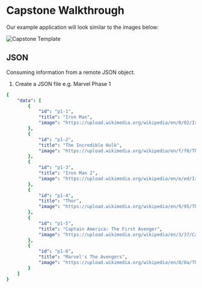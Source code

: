 # Capstone Walkthrough

Our example application will look similar to the images below:

![Capstone Template](https://github.com/rosera/flutter_workshop/blob/main/images/capstone-template.png "Capstone Sketch")

## JSON

Consuming information from a remote JSON object.

1. Create a JSON file e.g. Marvel Phase 1

```yaml
{
    "data": [
        {
            "id": "p1-1",
            "title": "Iron Man",
            "image": "https://upload.wikimedia.org/wikipedia/en/0/02/Iron_Man_%282008_film%29_poster.jpg"
        },
        {
            "id": "p1-2",
            "title": "The Incredible Hulk",
            "image": "https://upload.wikimedia.org/wikipedia/en/f/f0/The_Incredible_Hulk_%28film%29_poster.jpg"
        },
        {
            "id": "p1-3",
            "title": "Iron Man 2",
            "image": "https://upload.wikimedia.org/wikipedia/en/e/ed/Iron_Man_2_poster.jpg"
        },
        {
            "id": "p1-4",
            "title": "Thor",
            "image": "https://upload.wikimedia.org/wikipedia/en/9/95/Thor_%28film%29_poster.jpg"
        },
        {
            "id": "p1-5",
            "title": "Captain America: The First Avenger",
            "image": "https://upload.wikimedia.org/wikipedia/en/3/37/Captain_America_The_First_Avenger_poster.jpg"
        },
        {
            "id": "p1-6",
            "title": "Marvel's The Avengers",
            "image": "https://upload.wikimedia.org/wikipedia/en/8/8a/The_Avengers_%282012_film%29_poster.jpg"
        }
    ]
}
```
